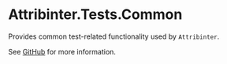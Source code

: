 # Attribinter.Tests.Common

Provides common test-related functionality used by `Attribinter`.

See [GitHub](https://github.com/Attribinter/Attribinter.Tests.Common) for more information.